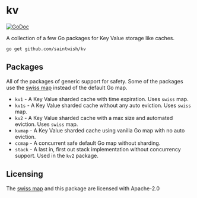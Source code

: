# kv
[![GoDoc](https://godoc.org/github.com/saintwish/kv?status.svg)](https://pkg.go.dev/github.com/saintwish/kv)

A collection of a few Go packages for Key Value storage like caches.

``go get github.com/saintwish/kv``

## Packages
All of the packages of generic support for safety. Some of the packages use the [swiss map](https://github.com/dolthub/swiss) instead of the default Go map.

* `kv1` - A Key Value sharded cache with time expiration. Uses ``swiss`` map.
* `kv1s` - A Key Value sharded cache without any auto eviction. Uses ``swiss`` map.
* `kv2` - A Key Value sharded cache with a max size and automated eviction. Uses ``swiss`` map.
* `kvmap` - A Key Value sharded cache using vanilla Go map with no auto eviction.
* `ccmap` - A concurrent safe default Go map without sharding.
* `stack` - A last in, first out stack implementation without concurrency support. Used in the ``kv2`` package.

## Licensing
The [swiss map](https://github.com/dolthub/swiss) and this package are licensed with Apache-2.0